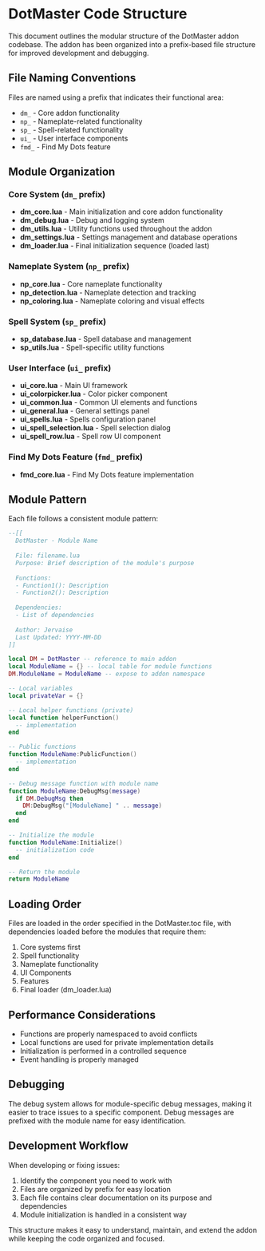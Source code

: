 # DotMaster Code Structure

This document outlines the modular structure of the DotMaster addon codebase. The addon has been organized into a prefix-based file structure for improved development and debugging.

## File Naming Conventions

Files are named using a prefix that indicates their functional area:

- `dm_` - Core addon functionality
- `np_` - Nameplate-related functionality
- `sp_` - Spell-related functionality
- `ui_` - User interface components
- `fmd_` - Find My Dots feature

## Module Organization

### Core System (`dm_` prefix)

- **dm_core.lua** - Main initialization and core addon functionality
- **dm_debug.lua** - Debug and logging system
- **dm_utils.lua** - Utility functions used throughout the addon
- **dm_settings.lua** - Settings management and database operations
- **dm_loader.lua** - Final initialization sequence (loaded last)

### Nameplate System (`np_` prefix)

- **np_core.lua** - Core nameplate functionality
- **np_detection.lua** - Nameplate detection and tracking
- **np_coloring.lua** - Nameplate coloring and visual effects

### Spell System (`sp_` prefix)

- **sp_database.lua** - Spell database and management
- **sp_utils.lua** - Spell-specific utility functions

### User Interface (`ui_` prefix)

- **ui_core.lua** - Main UI framework
- **ui_colorpicker.lua** - Color picker component
- **ui_common.lua** - Common UI elements and functions
- **ui_general.lua** - General settings panel
- **ui_spells.lua** - Spells configuration panel
- **ui_spell_selection.lua** - Spell selection dialog
- **ui_spell_row.lua** - Spell row UI component

### Find My Dots Feature (`fmd_` prefix)

- **fmd_core.lua** - Find My Dots feature implementation

## Module Pattern

Each file follows a consistent module pattern:

```lua
--[[
  DotMaster - Module Name
  
  File: filename.lua
  Purpose: Brief description of the module's purpose
  
  Functions:
  - Function1(): Description
  - Function2(): Description
  
  Dependencies: 
  - List of dependencies
  
  Author: Jervaise
  Last Updated: YYYY-MM-DD
]]

local DM = DotMaster -- reference to main addon
local ModuleName = {} -- local table for module functions
DM.ModuleName = ModuleName -- expose to addon namespace

-- Local variables
local privateVar = {}

-- Local helper functions (private)
local function helperFunction()
  -- implementation
end

-- Public functions
function ModuleName:PublicFunction()
  -- implementation
end

-- Debug message function with module name
function ModuleName:DebugMsg(message)
  if DM.DebugMsg then
    DM:DebugMsg("[ModuleName] " .. message)
  end
end

-- Initialize the module
function ModuleName:Initialize()
  -- initialization code
end

-- Return the module
return ModuleName
```

## Loading Order

Files are loaded in the order specified in the DotMaster.toc file, with dependencies loaded before the modules that require them:

1. Core systems first
2. Spell functionality 
3. Nameplate functionality
4. UI Components
5. Features
6. Final loader (dm_loader.lua)

## Performance Considerations

- Functions are properly namespaced to avoid conflicts
- Local functions are used for private implementation details
- Initialization is performed in a controlled sequence
- Event handling is properly managed

## Debugging

The debug system allows for module-specific debug messages, making it easier to trace issues to a specific component. Debug messages are prefixed with the module name for easy identification.

## Development Workflow

When developing or fixing issues:

1. Identify the component you need to work with
2. Files are organized by prefix for easy location
3. Each file contains clear documentation on its purpose and dependencies
4. Module initialization is handled in a consistent way

This structure makes it easy to understand, maintain, and extend the addon while keeping the code organized and focused. 